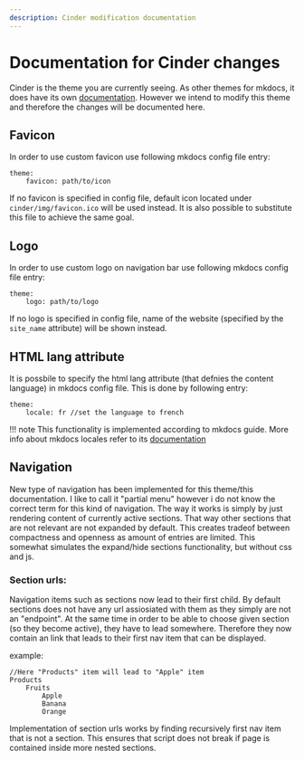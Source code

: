 ```yaml
---
description: Cinder modification documentation
---
```


# Documentation for Cinder changes
Cinder is the theme you are currently seeing. As other themes for mkdocs, it does have its own [documentation](https://sourcefoundry.org/cinder/). However we intend to modify this theme and therefore the changes will be documented here.

## Favicon
In order to use custom favicon use following mkdocs config file entry:
```
theme: 
    favicon: path/to/icon
```
If no favicon is specified in config file, default icon located under `cinder/img/favicon.ico` will be used instead. It is also possible to substitute this file to achieve the same goal. 

## Logo
In order to use custom logo on navigation bar use following mkdocs config file entry:
```
theme: 
    logo: path/to/logo
```
If no logo is specified in config file, name of the website (specified by the `site_name` attribute) will be shown instead. 

## HTML lang attribute 
It is possbile to specify the html lang attribute (that defnies the content language) in mkdocs config file. This is done by following entry:
```
theme: 
    locale: fr //set the language to french
```
!!! note
    This functionality is implemented according to mkdocs guide. More info about mkdocs locales refer to its [documentation](https://www.mkdocs.org/dev-guide/themes/#supporting-theme-localizationtranslation)

## Navigation
New type of navigation has been implemented for this theme/this documentation. I like to call it "partial menu" however i do not know the correct term for this kind of navigation. The way it works is simply by just rendering content of currently active sections. That way other sections that are not relevant are not expanded by default. This creates tradeof between compactness and openness as amount of entries are limited. This somewhat simulates the expand/hide sections functionality, but without css and js. 

### Section urls:
Navigation items such as sections now lead to their first child. By default sections does not have any url assiosiated with them as they simply are not an "endpoint". At the same time in order to be able to choose given section (so they become active), they have to lead somewhere. Therefore they now contain an link that leads to their first nav item that can be displayed.

example:
```
//Here "Products" item will lead to "Apple" item
Products
    Fruits
        Apple
        Banana
        Orange
```

Implementation of section urls works by finding recursively first nav item that is not a section. This ensures that script does not break if page is contained inside more nested sections. 
 



